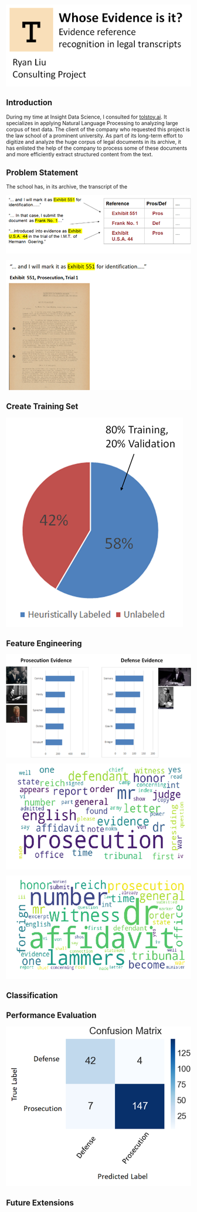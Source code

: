 ![alt text](images/title.png)

## Introduction
During my time at Insight Data Science, I consulted for [tolstoy.ai](https://tolstoy.ai/). It specializes in applying Natural Language Processing to analyzing large corpus of text data. The client of the company who requested this project is the law school of a prominent university. As part of its long-term effort to digitize and analyze the huge corpus of legal documents in its archive, it has enlisted the help of the company to process some of these documents and more efficiently extract structured content from the text.  

## Problem Statement
The school has, in its archive, the transcript of the   

![alt text](images/ProblemStatement1.png)

![alt text](images/ProblemStatement2.png)


## Create Training Set

![alt text](images/TrainSet.png)

## Feature Engineering 

![alt text](images/Features1.png)

![alt text](images/Features2.png)

![alt text](images/Features3.png)


## Classification


## Performance Evaluation

![alt text](images/Evaluation.png)

## Future Extensions
